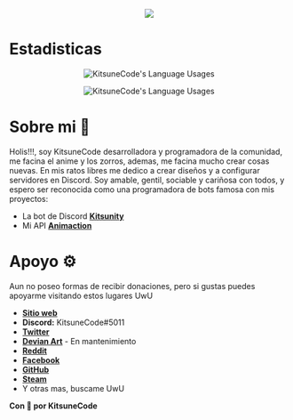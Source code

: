 <p align="center">
    <img src="https://github.com/KitsuneCode/KitsuneCode/blob/main/recursos/BannerUwU.gif?raw=true">
</p>

# Estadisticas
<p align="center">
  <img align="center" src="https://github-readme-stats.vercel.app/api?username=KitsuneCode&show_icons=1&count_private=1&include_all_commits=1&cache_seconds=1800&bg_color=25,e96443,904e95&title_color=fff&text_color=fff&icon_color=fff"
       alt="KitsuneCode's Language Usages">
</p>
<p align="center">
  <img align="center" src="https://github-readme-stats.vercel.app/api/top-langs/?username=KitsuneCode&card_width=495&bg_color=30,e96443,904e95&title_color=fff&text_color=fff" 
       alt="KitsuneCode's Language Usages">
</p>

# Sobre mi 🦊
Holis!!!, soy KitsuneCode desarrolladora y programadora de la comunidad, me facina el anime y los zorros, ademas, me facina mucho crear cosas nuevas.
En mis ratos libres me dedico a crear diseños y a configurar servidores en Discord. Soy amable, gentil, sociable y cariñosa con todos, y espero ser reconocida como una programadora de bots famosa con mis proyectos:
- La bot de Discord **[Kitsunity](https://github.com/KitsuneCode/Kitsunity)**
- Mi API **[Animaction](https://github.com/KitsuneCode/animaction)**

# Apoyo ⚙
Aun no poseo formas de recibir donaciones, pero si gustas puedes apoyarme visitando estos lugares UwU
- **[Sitio web](https://kitsunecode.glitch.me)**
- **Discord:** KitsuneCode#5011
- **[Twitter](https://twitter.com/KitsuneCode)**
- **[Devian Art]()** - En mantenimiento
- **[Reddit]()**
- **[Facebook]()**
- **[GitHub](https://github.com/KitsuneCode)**
- **[Steam]()**
- Y otras mas, buscame UwU

**Con 🧡 por KitsuneCode**
<!--
**KitsuneCode/KitsuneCode** is a ✨ _special_ ✨ repository because its `README.md` (this file) appears on your GitHub profile.

Here are some ideas to get you started:

- 🔭 I’m currently working on ...
- 🌱 I’m currently learning ...
- 👯 I’m looking to collaborate on ...
- 🤔 I’m looking for help with ...
- 💬 Ask me about ...
- 📫 How to reach me: ...
- 😄 Pronouns: ...
- ⚡ Fun fact: ...
-->
